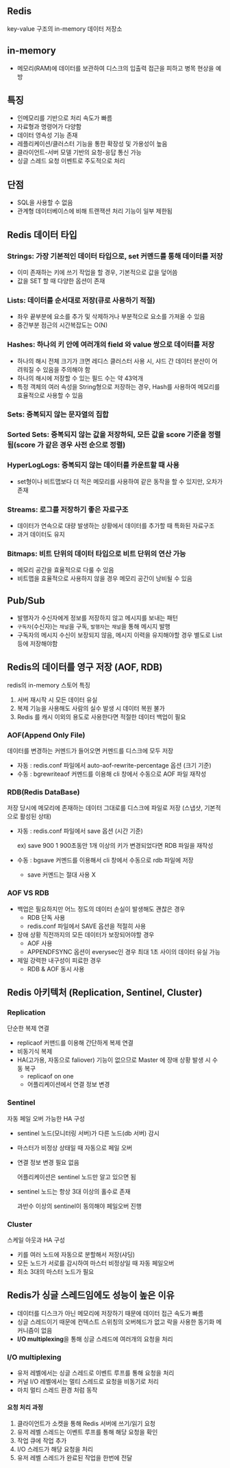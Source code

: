## Redis

key-value 구조의 in-memory 데이터 저장소

## in-memory
- 메모리(RAM)에 데이터를 보관하여 디스크의 입출력 접근을 피하고 병목 현상을 예방

## 특징

- 인메모리를 기반으로 처리 속도가 빠름
- 자료형과 명령어가 다양함
- 데이터 영속성 기능 존재
- 레플리케이션/클러스터 기능을 통한 확장성 및 가용성이 높음
- 클라이언트-서버 모델 기반의 요청-응답 통신 가능
- 싱글 스레드 요청 이벤트로 주도적으로 처리

## 단점
- SQL을 사용할 수 없음
- 관계형 데이터베이스에 비해 트랜잭션 처리 기능이 일부 제한됨

## Redis 데이터 타입

### Strings: 가장 기본적인 데이터 타입으로, set 커멘드를 통해 데이터를 저장
- 이미 존재하는 키에 쓰기 작업을 할 경우, 기본적으로 값을 덮어씀
- 값을 SET 할 때 다양한 옵션이 존재
### Lists: 데이터를 순서대로 저장(큐로 사용하기 적절)
- 좌우 끝부분에 요소를 추가 및 삭제하거나 부분적으로 요소를 가져올 수 있음
- 중간부분 점근의 시간복잡도는 O(N)
### Hashes: 하나의 키 안에 여러개의 field 와 value 쌍으로 데이터를 저장
- 하나의 해시 전체 크기가 크면 레디스 클러스터 사용 시, 샤드 간 데이터 분산이 어려워질 수 있음을 주의해야 함
- 하나의 해시에 저장할 수 있는 필드 수는 약 43억개
- 특정 객체의 여러 속성을 String형으로 저장하는 경우, Hash를 사용하여 메모리를 효율적으로 사용할 수 있음
### Sets: 중복되지 않는 문자열의 집합
### Sorted Sets: 중복되지 않는 값을 저장하되, 모든 값을 score 기준을 정렬됨(score 가 같은 경우 사전 순으로 정렬)
### HyperLogLogs: 중복되지 않는 데이터를 카운트할 때 사용
- set형이나 비트맵보다 더 적은 메모리를 사용하여 같은 동작을 할 수 있지만, 오차가 존재
### Streams: 로그를 저장하기 좋은 자료구조
- 데이터가 연속으로 대량 발생하는 상황에서 데이터를 추가할 때 특화된 자료구조
- 과거 데이터도 유지
### Bitmaps: 비트 단위의 데이터 타입으로 비트 단위의 연산 가능
- 메모리 공간을 효율적으로 다룰 수 있음
- 비트맵을 효율적으로 사용하지 않을 경우 메모리 공간이 낭비될 수 있음
## Pub/Sub
- 발행자가 수신자에게 정보를 저장하지 않고 메시지를 보내는 패턴
- `구독자`(수신자)는 `채널`을 구독, `발행자`는 `채널`을 통해 메시지 발행
- 구독자의 메시지 수신이 보장되지 않음, 메시지 이력을 유지해야할 경우 별도로 List 등에 저장해야함

## Redis의 데이터를 영구 저장 (AOF, RDB)

redis의 in-memory 스토어 특징

1. 서버 재시작 시 모든 데이터 유실
2. 복제 기능을 사용해도 사람의 실수 발생 시 데이터 복원 불가
3. Redis 를 캐시 이외의 용도로 사용한다면 적절한 데이터 백업이 필요

### AOF(Append Only File)

데이터를 변경하는 커멘드가 들어오면 커멘드를 디스크에 모두 저장

- 자동 : redis.conf 파일에서 auto-aof-rewrite-percentage 옵션 (크기 기준)
- 수동 : bgrewriteaof 커멘드를 이용해 cli 창에서 수동으로 AOF 파일 재작성

### RDB(Redis DataBase)

저장 당시에 메모리에 존재하는 데이터 그대로를 디스크에 파일로 저장 (스냅샷, 기본적으로 활성된 상태)

- 자동 : redis.conf 파일에서 save 옵션 (시간 기준)

  ex) save 900 1 900초동안 1개 이상의 키가 변경되었다면 RDB 파일을 재작성

- 수동 : bgsave 커멘드를 이용해서 cli 창에서 수동으로 rdb 파일에 저장
    - save 커멘드는 절대 사용 X

### AOF VS RDB

- 백업은 필요하지만 어느 정도의 데이터 손실이 발생해도 괜찮은 경우
    - RDB 단독 사용
    - redis.conf 파일에서 SAVE 옵션을 적절히 사용
- 장애 상황 직전까지의 모든 데이터가 보장되어야할 경우
    - AOF 사용
    - APPENDFSYNC 옵션이 everysec인 경우 최대 1초 사이의 데이터 유실 가능
- 제일 강력한 내구성이 피료한 경우
    - RDB & AOF 동시 사용

## Redis 아키텍처 (Replication, Sentinel, Cluster)

### Replication

단순한 복제 연결

- replicaof 커맨드를 이용해 간단하게 복제 연결
- 비동기식 복제
- HA(고가용, 자동으로 faliover) 기능이 없으므로 Master 에 장애 상황 발생 시 수동 복구
    - replicaof on one
    - 어플리케이션에서 연결 정보 변경

### Sentinel

자동 페일 오버 가능한 HA 구성

- sentinel 노드(모니터링 서버)가 다른 노드(db 서버) 감시
- 마스터가 비정상 상태일 때 자동으로 페일 오버
- 연결 정보 변경 필요 없음

  어플리케이션은 sentinel 노드만 알고 있으면 됨

- sentinel 노드는 항상 3대 이상의 홀수로 존재

  과반수 이상의 sentinel이 동의해야 페일오버 진행


### Cluster

스케일 아웃과 HA 구성

- 키를 여러 노드에 자동으로 분할해서 저장(샤딩)
- 모든 노드가 서로를 감시하여 마스터 비정상일 때 자동 페일오버
- 최소 3대의 마스터 노드가 필요


## Redis가 싱글 스레드임에도 성능이 높은 이유
- 데이터를 디스크가 아닌 메모리에 저장하기 때문에 데이터 접근 속도가 빠름
- 싱글 스레드이기 때문에 컨텍스트 스위칭의 오버헤드가 없고 락을 사용한 동기화 메커니즘이 없음
- **I/O multiplexing**을 통해 싱글 스레드에 여러개의 요청을 처리

### I/O multiplexing
- 유저 레벨에서는 싱글 스레드로 이벤트 루프를 통해 요청을 처리
- 커널 I/O 레벨에서는 멀티 스레드로 요청을 비동기로 처리
- 마치 멀티 스레드 환경 처럼 동작

#### 요청 처리 과정
1. 클라이언트가 소켓을 통해 Redis 서버에 쓰기/읽기 요청
2. 유저 레벨 스레드는 이벤트 루프를 통해 해당 요청을 확인
2. 작업 큐에 작업 추가
3. I/O 스레드가 해당 요청을 처리 
4. 유저 레벨 스레드가 완료된 작업을 한번에 전달
